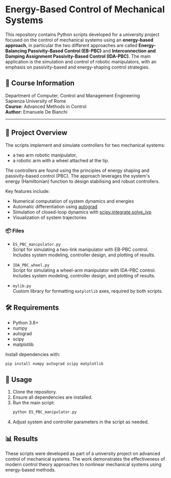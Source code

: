 # Energy-Based Control of Mechanical Systems

This repository contains Python scripts developed for a university project focused on the control of mechanical systems using an **energy-based approach**, in particular the two different approaches are called **Energy-Balancing Passivity-Based Control (EB-PBC)** and **Interconnection and Damping Assignment Passivity-Based Control (IDA-PBC)**. The main application is the simulation and control of robotic manipulators, with an emphasis on passivity-based and energy-shaping control strategies.

## 🏫 Course Information

Department of Computer, Control and Management Engineering  
Sapienza University of Rome  
**Course:** Advanced Methods in Control  
**Author:** Emanuele De Bianchi  

---

## 📁 Project Overview

The scripts implement and simulate controllers for two mechanical systems:
- a two arm robotic manipulator,
- a robotic arm with a wheel attached at the tip. 

The controllers are found using the principles of energy shaping and passivity-based control (PBC). The approach leverages the system's energy (Hamiltonian) function to design stabilising and robust controllers.

Key features include:
- Numerical computation of system dynamics and energies
- Automatic differentiation using [autograd](https://github.com/HIPS/autograd)
- Simulation of closed-loop dynamics with [scipy.integrate.solve_ivp](https://docs.scipy.org/doc/scipy/reference/generated/scipy.integrate.solve_ivp.html)
- Visualization of system trajectories

### 📦 Files

- `ES_PBC_manipulator.py`  
  Script for simulating a two-link manipulator with EB-PBC control. Includes system modeling, controller design, and plotting of results.
  
- `IDA_PBC_wheel.py`  
  Script for simulating a wheel-arm manipulator with IDA-PBC control. Includes system modeling, controller design, and plotting of results.

- `mylib.py`  
  Custom library for formatting `matplotlib` axes, required by both scripts.

## 🛠️ Requirements

- Python 3.8+
- numpy
- autograd
- scipy
- matplotlib

Install dependencies with:
```bash
pip install numpy autograd scipy matplotlib
```

## 🚀 Usage

1. Clone the repository.
2. Ensure all dependencies are installed.
3. Run the main script:
   ```bash
   python ES_PBC_manipulator.py
   ```
4. Adjust system and controller parameters in the script as needed.

## 📊 Results

These scripts were developed as part of a university project on advanced control of mechanical systems. The work demonstrates the effectiveness of modern control theory approaches to nonlinear mechanical systems using energy-based methods.
